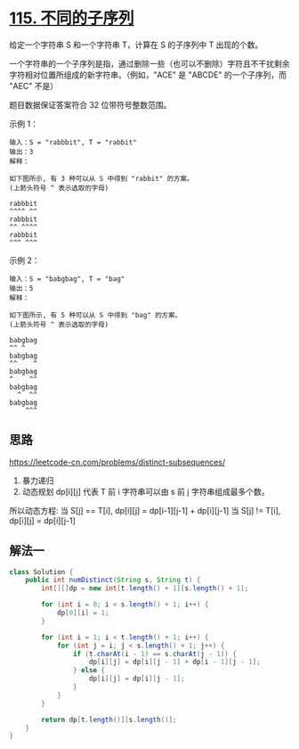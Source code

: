 # [115. 不同的子序列](https://leetcode-cn.com/problems/distinct-subsequences/)

给定一个字符串 S 和一个字符串 T，计算在 S 的子序列中 T 出现的个数。

一个字符串的一个子序列是指，通过删除一些（也可以不删除）字符且不干扰剩余字符相对位置所组成的新字符串。（例如，"ACE" 是 "ABCDE" 的一个子序列，而 "AEC" 不是）

题目数据保证答案符合 32 位带符号整数范围。

 

示例 1：

```
输入：S = "rabbbit", T = "rabbit"
输出：3
解释：

如下图所示, 有 3 种可以从 S 中得到 "rabbit" 的方案。
(上箭头符号 ^ 表示选取的字母)

rabbbit
^^^^ ^^
rabbbit
^^ ^^^^
rabbbit
^^^ ^^^
```

示例 2：

```
输入：S = "babgbag", T = "bag"
输出：5
解释：

如下图所示, 有 5 种可以从 S 中得到 "bag" 的方案。 
(上箭头符号 ^ 表示选取的字母)

babgbag
^^ ^
babgbag
^^    ^
babgbag
^    ^^
babgbag
  ^  ^^
babgbag
    ^^^
```

## 思路


https://leetcode-cn.com/problems/distinct-subsequences/

1. 暴力递归 
2. 动态规划
dp[i][j] 代表 T 前 i 字符串可以由 s 前 j 字符串组成最多个数。

所以动态方程:
当 S[j] == T[i], dp[i][j] = dp[i-1][j-1] + dp[i][j-1]
当 S[j] != T[i], dp[i][j] = dp[i][j-1]

## 解法一

```Java
class Solution {
    public int numDistinct(String s, String t) {
        int[][]dp = new int[t.length() + 1][s.length() + 1];

        for (int i = 0; i < s.length() + 1; i++) {
            dp[0][i] = 1;
        }

        for (int i = 1; i < t.length() + 1; i++) {
            for (int j = i; j < s.length() + 1; j++) {
                if (t.charAt(i - 1) == s.charAt(j - 1)) {
                    dp[i][j] = dp[i][j - 1] + dp[i - 1][j - 1];
                } else {
                    dp[i][j] = dp[i][j - 1];
                }
            }
        }

        return dp[t.length()][s.length()];
    }
}
```